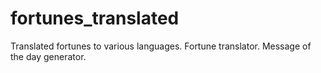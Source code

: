 # fortunes_translated
Translated fortunes to various languages. Fortune translator. Message of the day generator.
